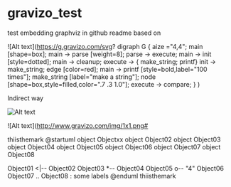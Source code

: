 # gravizo_test

test embedding graphviz in github readme based on 

![Alt text](https://g.gravizo.com/svg?
  digraph G {
    aize ="4,4";
    main [shape=box];
    main -> parse [weight=8];
    parse -> execute;
    main -> init [style=dotted];
    main -> cleanup;
    execute -> { make_string; printf}
    init -> make_string;
    edge [color=red];
    main -> printf 
    [style=bold,label="100 times"];
    make_string [label="make a 
    string"];
    node 
    [shape=box,style=filled,color=".7 
    .3 1.0"];
    execute -> compare;
  }
)

Indirect way

![Alt text](https://g.gravizo.com/source/svg/thiisthemark?http%3A%2F%2Fwww.gravizo.com)

![Alt text](http://www.gravizo.com/img/1x1.png#

thiisthemark        @startuml
object Objectxx
object Object02
object Object03
object Object04
object Object05
object Object06
object Object07
object Object08

Object01 <|-- Object02
Object03 *-- Object04
Object05 o-- "4" Object06
Object07 .. Object08 : some labels
@enduml
thiisthemark  


